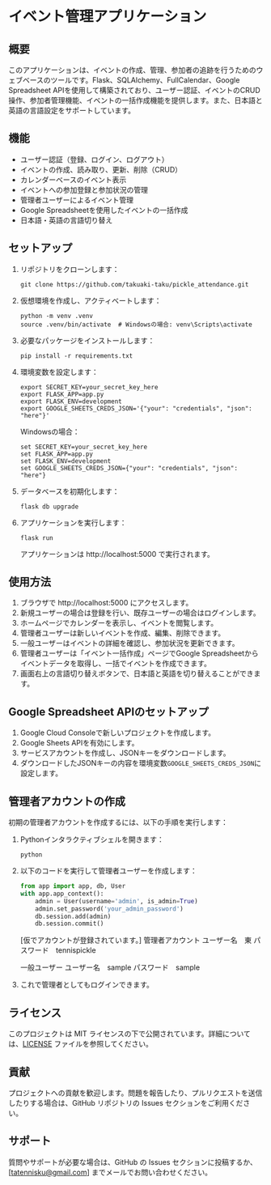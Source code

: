 # イベント管理アプリケーション

## 概要

このアプリケーションは、イベントの作成、管理、参加者の追跡を行うためのウェブベースのツールです。Flask、SQLAlchemy、FullCalendar、Google Spreadsheet APIを使用して構築されており、ユーザー認証、イベントのCRUD操作、参加者管理機能、イベントの一括作成機能を提供します。また、日本語と英語の言語設定をサポートしています。

## 機能

- ユーザー認証（登録、ログイン、ログアウト）
- イベントの作成、読み取り、更新、削除（CRUD）
- カレンダーベースのイベント表示
- イベントへの参加登録と参加状況の管理
- 管理者ユーザーによるイベント管理
- Google Spreadsheetを使用したイベントの一括作成
- 日本語・英語の言語切り替え

## セットアップ

1. リポジトリをクローンします：

   ```
   git clone https://github.com/takuaki-taku/pickle_attendance.git
   ```

2. 仮想環境を作成し、アクティベートします：

   ```
   python -m venv .venv
   source .venv/bin/activate  # Windowsの場合: venv\Scripts\activate
   ```

3. 必要なパッケージをインストールします：

   ```
   pip install -r requirements.txt
   ```

4. 環境変数を設定します：

   ```
   export SECRET_KEY=your_secret_key_here
   export FLASK_APP=app.py
   export FLASK_ENV=development
   export GOOGLE_SHEETS_CREDS_JSON='{"your": "credentials", "json": "here"}'
   ```

   Windowsの場合：

   ```
   set SECRET_KEY=your_secret_key_here
   set FLASK_APP=app.py
   set FLASK_ENV=development
   set GOOGLE_SHEETS_CREDS_JSON={"your": "credentials", "json": "here"}
   ```

5. データベースを初期化します：

   ```
   flask db upgrade
   ```

6. アプリケーションを実行します：

   ```
   flask run
   ```

   アプリケーションは http://localhost:5000 で実行されます。

## 使用方法

1. ブラウザで http://localhost:5000 にアクセスします。
2. 新規ユーザーの場合は登録を行い、既存ユーザーの場合はログインします。
3. ホームページでカレンダーを表示し、イベントを閲覧します。
4. 管理者ユーザーは新しいイベントを作成、編集、削除できます。
5. 一般ユーザーはイベントの詳細を確認し、参加状況を更新できます。
6. 管理者ユーザーは「イベント一括作成」ページでGoogle Spreadsheetからイベントデータを取得し、一括でイベントを作成できます。
7. 画面右上の言語切り替えボタンで、日本語と英語を切り替えることができます。

## Google Spreadsheet APIのセットアップ

1. Google Cloud Consoleで新しいプロジェクトを作成します。
2. Google Sheets APIを有効にします。
3. サービスアカウントを作成し、JSONキーをダウンロードします。
4. ダウンロードしたJSONキーの内容を環境変数`GOOGLE_SHEETS_CREDS_JSON`に設定します。

## 管理者アカウントの作成

初期の管理者アカウントを作成するには、以下の手順を実行します：

1. Pythonインタラクティブシェルを開きます：

   ```
   python
   ```

2. 以下のコードを実行して管理者ユーザーを作成します：

   ```python
   from app import app, db, User
   with app.app_context():
       admin = User(username='admin', is_admin=True)
       admin.set_password('your_admin_password')
       db.session.add(admin)
       db.session.commit()
   ```

   [仮でアカウントが登録されています。]
   管理者アカウント
   ユーザー名　東
   パスワード　tennispickle

   一般ユーザー
   ユーザー名　sample
   パスワード　sample

3. これで管理者としてもログインできます。

## ライセンス

このプロジェクトは MIT ライセンスの下で公開されています。詳細については、[LICENSE](LICENSE) ファイルを参照してください。

## 貢献

プロジェクトへの貢献を歓迎します。問題を報告したり、プルリクエストを送信したりする場合は、GitHub リポジトリの Issues セクションをご利用ください。

## サポート

質問やサポートが必要な場合は、GitHub の Issues セクションに投稿するか、[tatennisku@gmail.com] までメールでお問い合わせください。